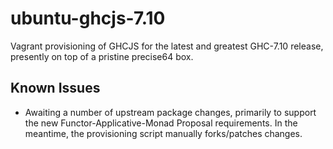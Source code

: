 ubuntu-ghcjs-7.10
=================

Vagrant provisioning of GHCJS for the latest and greatest GHC-7.10 release, presently on top of a pristine precise64 box.

Known Issues
------------

* Awaiting a number of upstream package changes, primarily to support the new Functor-Applicative-Monad Proposal requirements. In the meantime, the provisioning script manually forks/patches changes.

